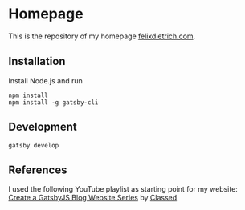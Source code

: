# Homepage

This is the repository of my homepage [felixdietrich.com](felixdietrich.com).

## Installation

Install Node.js and run

```
npm install
npm install -g gatsby-cli
```

## Development

```
gatsby develop
```

## References

I used the following YouTube playlist as starting point for my website: [Create a GatsbyJS Blog Website Series](https://www.youtube.com/playlist?list=PLMhAeHCz8S3_x-jXerCYnl7jftCSxQkPV) by [Classed](https://www.youtube.com/c/Classsed)
